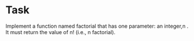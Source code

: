 # Task

Implement a function named factorial that has one parameter: an integer,n . It must return the value of n! (i.e., n factorial).
